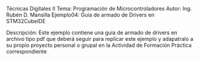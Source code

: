 Técnicas Digitales II
Tema: Programación de Microcontroladores
Autor: Ing. Rubén D. Mansilla
Ejemplo04: Guia de armado de Drivers en STM32CubeIDE

Descripción:
Este ejemplo contiene una guia de armado de drivers en archivo tipo pdf
que deberá seguir para replicar este ejemplo y adapatralo a su propio proyecto
personal o grupal en la Actividad de Formación Práctica correspondiente
